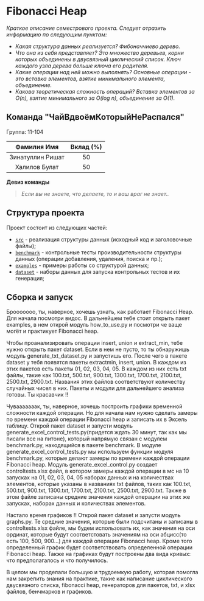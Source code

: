 # Fibonacci Heap



_Краткое описание семестрового проекта. Следует отразить информацию по следующим пунктам:_

- _Какая структура данных реализуется?_ _Фибоначчиево дерево._
- _Что она из себя представляет?_ _Это множество деревьев, корни которых
объединены в двусвязный циклический список. Ключ каждого узла дерева больше ключа его родителя._
- _Какие операции над ней можно выполнять?_ _Основные операции - это вставка элементов, взятие минимального элемента, объединение._
- _Какова теоретическая сложность операций?_ _Вставка элементов за O(n), взятие минимального за O(log n), объединение за O(1)._


## Команда "ЧайВдвоёмКоторыйНеРаспался"

Группа: 11-104

|   Фамилия Имя    | Вклад (%) |
|:----------------:|:---------:|
| Зинатуллин Ришат |    50     |
|  Халилов Булат   |    50     |

**Девиз команды**
> _Если вы не знаете, что делаете, то и ваш враг не знает.._

## Структура проекта

Проект состоит из следующих частей:

- [`src`](src) - реализация структуры данных (исходный код и заголовочные файлы);
- [`benchmark`](benchmark) - контрольные тесты производительности структуры данных (операции добавления, удаления,
  поиска и пр.);
- [`examples`](examples) - примеры работы со структурой данных;
- [`dataset`](dataset) - наборы данных для запуска контрольных тестов и их генерация;

## Сборка и запуск

Брооооооо, ты, наверное, хочешь узнать, как работает Fibonacci Heap. Для начала посмотри видос. В дальнейшем тебе стоит
открыть пакет examples, в нем открой модуль how_to_use.py и посмотри че ваще могёт и практикует Fibonacci heap.

Чтобы проанализировать операции insert, union и extract_min, тебе нужно открыть пакет dataset. 
Если в нем не пусто, то ты обнаружишь модуль generate_txt_dataset.py и запустишь его. После чего в пакете dataset 
у тебя появятся пакеты extractmin, insert, union. В каждом из этих пакетов есть пакеты 01, 02, 03, 04, 05. В каждом 
из них есть txt файлы, такие как 100.txt, 500.txt, 900.txt, 1300.txt, 1700.txt, 2100.txt, 2500.txt, 2900.txt. 
Названия этих файлов соответствуют количеству случайных чисел в них. 
Пакеты и модули для дальнейшего анализа готовы. Ты красавчик !!

Чувааааааак, ты, наверное, хочешь построить графики временной сложности каждой операции. 
Но для начала нам нужно сделать замеры по времени каждой операции Fibonacci heap и записать их
в Эксель таблицу. Открой пакет dataset и запусти модуль generate_excel_control_tests.py(придется ждать 30 минут,
так как мы писали все на питоне), который напрямую связан с модулем benchmark.py, находящийся в пакете benchmark. 
В модуле generate_excel_control_tests.py мы используем функции модуля benchmark.py, которые делают замеры по
времени каждой операции Fibonacci heap. Модуль generate_excel_control.py создает controltests.xlsx файл,
в котором замеры каждой операции в мс на 10 запусках на 01, 02, 03, 04, 05 наборах данных и на количествах элементов, которые
указаны в названиях txt файлов, таких как 100.txt, 500.txt, 900.txt, 1300.txt, 1700.txt, 2100.txt, 2500.txt, 2900.txt.
Также в этом файле записаны средние значения каждой операции на этих же запусках, наборах данных и
количествах элементов. 

Настало время графиков !! Открой пакет dataset и запусти модуль graphs.py. Те средние значения, которые были
подсчитаны и записаны в controltests.xlsx файле, мы будем использовать их, как значения на оси ординат, которые
будут соответстовать значениям на оси абцисс(то есть 100, 500, 900...) для каждой операции Fibonacci heap.
Кроме того определенный график будет соответствовать определенной операции Fibonacci heap. Также на графиках
будут построены два вида кривых: что предполагалось и что получилось.

В целом мы проделали большую и трудоемкую работу, которая помогла нам закрепить знания на практике, такие как
написание циклического двусвязного списка, fibonacci heap, генераторов для пакетов, txt, и xlsx файлов, бенчмарков
и графиков. 

